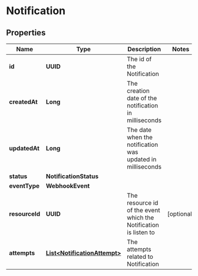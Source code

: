

# Notification


## Properties

| Name | Type | Description | Notes |
|------------ | ------------- | ------------- | -------------|
|**id** | **UUID** | The id of the Notification |  |
|**createdAt** | **Long** | The creation date of the notification in milliseconds |  |
|**updatedAt** | **Long** | The date when the notification was updated in milliseconds |  |
|**status** | **NotificationStatus** |  |  |
|**eventType** | **WebhookEvent** |  |  |
|**resourceId** | **UUID** | The resource id of the event which the Notification is listen to |  [optional] |
|**attempts** | [**List&lt;NotificationAttempt&gt;**](NotificationAttempt.md) | The attempts related to Notification |  |



